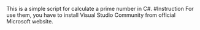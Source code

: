 This is a simple script for calculate a prime number in C#.
#Instruction
For use them, you have to install Visual Studio Community from official Microsoft website.
